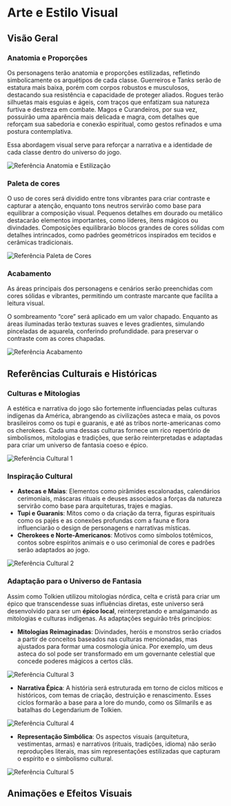 # Arte e Estilo Visual

## Visão Geral

### Anatomia e Proporções

Os personagens terão anatomia e proporções estilizadas, refletindo simbolicamente os arquétipos de cada classe. Guerreiros e Tanks serão de estatura mais baixa, porém com corpos robustos e musculosos, destacando sua resistência e capacidade de proteger aliados. Rogues terão silhuetas mais esguias e ágeis, com traços que enfatizam sua natureza furtiva e destreza em combate. Magos e Curandeiros, por sua vez, possuirão uma aparência mais delicada e magra, com detalhes que reforçam sua sabedoria e conexão espiritual, como gestos refinados e uma postura contemplativa.

Essa abordagem visual serve para reforçar a narrativa e a identidade de cada classe dentro do universo do jogo.

![Referência Anatomia e Estilização](../../../public/game_design/anatomy_reference.png)

### Paleta de cores

O uso de cores será dividido entre tons vibrantes para criar contraste e capturar a atenção, enquanto tons neutros servirão como base para equilibrar a composição visual. Pequenos detalhes em dourado ou metálico destacarão elementos importantes, como líderes, itens mágicos ou divindades.
Composições equilibrarão blocos grandes de cores sólidas com detalhes intrincados, como padrões geométricos inspirados em tecidos e cerâmicas tradicionais.

![Referência Paleta de Cores](../../../public/game_design/color_reference.png)

### Acabamento

As áreas principais dos personagens e cenários serão preenchidas com cores sólidas e vibrantes, permitindo um contraste marcante que facilita a leitura visual.

O sombreamento “core” será aplicado em um valor chapado. Enquanto as áreas iluminadas terão texturas suaves e leves gradientes, simulando pinceladas de aquarela, conferindo profundidade. para preservar o contraste com as cores chapadas.

![Referência Acabamento](../../../public/game_design/acabamento_reference.png)

## Referências Culturais e Históricas

### Culturas e Mitologias

A estética e narrativa do jogo são fortemente influenciadas pelas culturas indígenas da América, abrangendo as civilizações asteca e maia, os povos brasileiros como os tupi e guaranis, e até as tribos norte-americanas como os cherokees. Cada uma dessas culturas fornece um rico repertório de simbolismos, mitologias e tradições, que serão reinterpretadas e adaptadas para criar um universo de fantasia coeso e épico.

![Referência Cultural 1](../../../public/game_design/culref1_reference.png)

### Inspiração Cultural

- **Astecas e Maias**: Elementos como pirâmides escalonadas, calendários cerimoniais, máscaras rituais e deuses associados a forças da natureza servirão como base para arquiteturas, trajes e magias.
- **Tupi e Guaranis**: Mitos como o da criação da terra, figuras espirituais como os pajés e as conexões profundas com a fauna e flora influenciarão o design de personagens e narrativas místicas.
- **Cherokees e Norte-Americanos**: Motivos como símbolos totêmicos, contos sobre espíritos animais e o uso cerimonial de cores e padrões serão adaptados ao jogo.

![Referência Cultural 2](../../../public/game_design/culref2_reference.png)

### Adaptação para o Universo de Fantasia

Assim como Tolkien utilizou mitologias nórdica, celta e cristã para criar um épico que transcendesse suas influências diretas, este universo será desenvolvido para ser um **épico local**, reinterpretando e amalgamando as mitologias e culturas indígenas. As adaptações seguirão três princípios:

- **Mitologias Reimaginadas**: Divindades, heróis e monstros serão criados a partir de conceitos baseados nas culturas mencionadas, mas ajustados para formar uma cosmologia única. Por exemplo, um deus asteca do sol pode ser transformado em um governante celestial que concede poderes mágicos a certos clãs.

![Referência Cultural 3](../../../public/game_design/culref3_reference.png)

- **Narrativa Épica**: A história será estruturada em torno de ciclos míticos e históricos, com temas de criação, destruição e renascimento. Esses ciclos formarão a base para a lore do mundo, como os Silmarils e as batalhas do Legendarium de Tolkien.

![Referência Cultural 4](../../../public/game_design/culref4_reference.png)

- **Representação Simbólica**: Os aspectos visuais (arquitetura, vestimentas, armas) e narrativos (rituais, tradições, idioma) não serão reproduções literais, mas sim representações estilizadas que capturam o espírito e o simbolismo cultural.

![Referência Cultural 5](../../../public/game_design/culref5_reference.png)

## Animações e Efeitos Visuais
